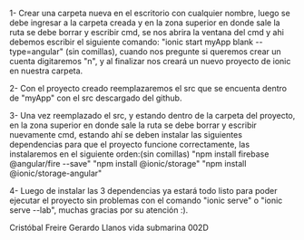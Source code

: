 1- Crear una carpeta nueva en el escritorio con cualquier nombre, luego se debe ingresar
a la carpeta creada y en la zona superior en donde sale la ruta se debe borrar y escribir cmd,
se nos abrira la ventana del cmd y ahi debemos escribir el siguiente comando: "ionic start myApp blank --type=angular"
(sin comillas), cuando nos pregunte si queremos crear un cuenta digitaremos "n", y al finalizar nos creará un nuevo proyecto de ionic
en nuestra carpeta.

2- Con el proyecto creado reemplazaremos el src que se encuenta dentro de "myApp" con el src descargado del github.

3- Una vez reemplazado el src, y estando dentro de la carpeta del proyecto, en la zona superior en donde sale la ruta se debe borrar 
y escribir nuevamente cmd, estando ahí se deben instalar las siguientes dependencias para que el proyecto funcione 
correctamente, las instalaremos en el siguiente orden:(sin comillas)
"npm install firebase @angular/fire --save"
"npm install @ionic/storage"
"npm install @ionic/storage-angular"

4- Luego de instalar las 3 dependencias ya estará todo listo para poder ejecutar el proyecto sin problemas
con el comando "ionic serve" o "ionic serve --lab", muchas gracias por su atención :).

Cristóbal Freire
Gerardo Llanos
vida submarina 002D